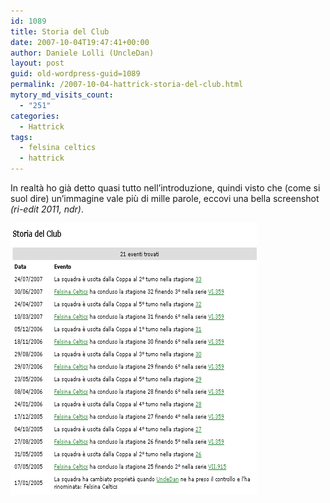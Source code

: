 ```yaml
---
id: 1089
title: Storia del Club
date: 2007-10-04T19:47:41+00:00
author: Daniele Lolli (UncleDan)
layout: post
guid: old-wordpress-guid=1089
permalink: /2007-10-04-hattrick-storia-del-club.html
mytory_md_visits_count:
  - "251"
categories:
  - Hattrick
tags:
  - felsina celtics
  - hattrick
---
```

In realtà ho già detto quasi tutto nell&#8217;introduzione, quindi visto che (come si suol dire) un&#8217;immagine vale più di mille parole, eccovi una bella screenshot _(ri-edit 2011, ndr)_.

[![Felsina Celtics - Storia del Club](/uploads/2007/10/storia-del-club.png)](/uploads/2007/10/hattrick_1191148404171.png "Felsina Celtics - Storia del Club")
